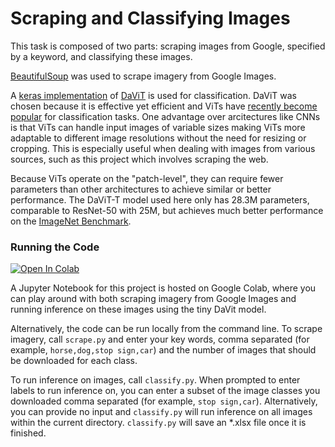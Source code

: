 # Scraping and Classifying Images

This task is composed of two parts: scraping images from Google, specified by a keyword, and classifying these images. 

[BeautifulSoup](https://pypi.org/project/beautifulsoup4/) was used to scrape imagery from Google Images.

A [keras implementation](https://github.com/leondgarse/keras_cv_attention_models/tree/main/keras_cv_attention_models/davit) of [DaViT](https://arxiv.org/abs/2204.03645) is used for classification. DaViT was chosen because it is effective yet efficient and ViTs have [recently become popular](https://viso.ai/deep-learning/vision-transformer-vit/) for classification tasks. One advantage over arcitectures like CNNs is that ViTs can handle input images of variable sizes making ViTs more adaptable to different image resolutions without the need for resizing or cropping. This is especially useful when dealing with images from various sources, such as this project which involves scraping the web. 

Because ViTs operate on the "patch-level", they can require fewer parameters than other architectures to achieve similar or better performance. The DaViT-T model used here only has 28.3M parameters, comparable to ResNet-50 with 25M, but achieves much better performance on the [ImageNet Benchmark](https://paperswithcode.com/sota/image-classification-on-imagenet). 


### Running the Code

[![Open In Colab](https://colab.research.google.com/assets/colab-badge.svg)](https://colab.research.google.com/github/kittyschulz/scraped_image_classification/blob/main/scrape_and_classify.ipynb)

A Jupyter Notebook for this project is hosted on Google Colab, where you can play around with both scraping imagery from Google Images and running inference on these images using the tiny DaVit model.

Alternatively, the code can be run locally from the command line. To scrape imagery, call `scrape.py` and enter your key words, comma separated (for example, `horse,dog,stop sign,car`) and the number of images that should be downloaded for each class.

To run inference on images, call `classify.py`. When prompted to enter labels to run inference on, you can enter a subset of the image classes you downloaded comma separated (for example, `stop sign,car`). Alternatively, you can provide no input and `classify.py` will run inference on all images within the current directory. `classify.py` will save an *.xlsx file once it is finished.
